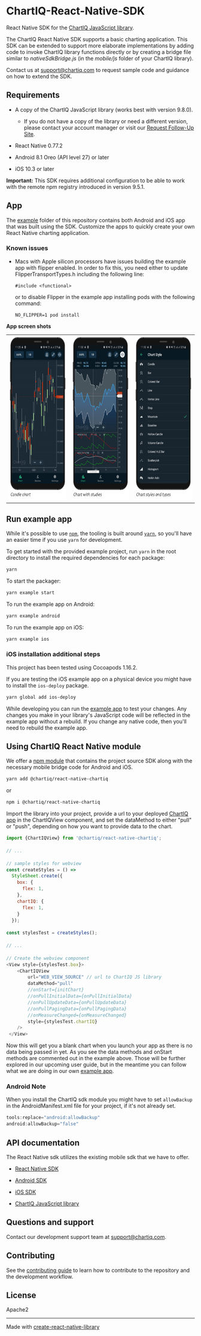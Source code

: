 # ChartIQ-React-Native-SDK

React Native SDK for the [ChartIQ JavaScript library](https://documentation.chartiq.com).

The ChartIQ React Native SDK supports a basic charting application. This SDK can be extended to support more elaborate implementations by adding code to invoke ChartIQ library functions directly or by creating a bridge file similar to _nativeSdkBridge.js_ (in the _mobile/js_ folder of your ChartIQ library).

Contact us at <support@chartiq.com> to request sample code and guidance on how to extend the SDK.

## Requirements

- A copy of the ChartIQ JavaScript library (works best with version 9.8.0).
  - If you do not have a copy of the library or need a different version, please contact your account manager or visit our <a href="https://pages.marketintelligence.spglobal.com/ChartIQ-Follow-up-Request.html" target="_blank">Request Follow-Up Site</a>.

- React Native 0.77.2
- Android 8.1 Oreo (API level 27) or later
- iOS 10.3 or later

**Important:** This SDK requires additional configuration to be able to work with the remote npm registry introduced in version 9.5.1.

## App

The [example](https://github.com/ChartIQ/ChartIQ-React-Native-SDK/tree/main/example) folder of this repository contains both Android and iOS app that was built using the SDK. Customize the apps to quickly create your own React Native charting application.

### Known issues

- Macs with Apple silicon processors have issues building the example app with flipper enabled.
  In order to fix this, you need either to update FlipperTransportTypes.h including the following line:
  ```
  #include <functional>
  ```
  or to disable Flipper in the example app installing pods with the following command:
  ```
  NO_FLIPPER=1 pod install
  ```

**App screen shots**

<table>
  <tr>
    <td><img src="https://github.com/ChartIQ/ChartIQ-Android-SDK/blob/main/screenshots/Candle_Chart.png?raw=true" alt="Candle chart" width="200" height="440"/></td>
    <td><img src="https://github.com/ChartIQ/ChartIQ-Android-SDK/blob/main/screenshots/Chart_with_Studies.png?raw=true" alt="Chart with studies" width="200" height="440"/></td>
    <td><img src="https://github.com/ChartIQ/ChartIQ-Android-SDK/blob/main/screenshots/Chart_Styles_and_Types.png?raw=true" alt="Chart styles and types" width="200" height="440"/></td>
  </tr>
</table>


## Run example app

While it's possible to use [`npm`](https://github.com/npm/cli), the tooling is built around [`yarn`](https://classic.yarnpkg.com/), so you'll have an easier time if you use `yarn` for development.

To get started with the provided example project, run `yarn` in the root directory to install the required dependencies for each package:

```sh
yarn
```

To start the packager:

```sh
yarn example start
```

To run the example app on Android:

```sh
yarn example android
```

To run the example app on iOS:

```sh
yarn example ios
```

### iOS installation additional steps

This project has been tested using Cocoapods 1.16.2.

If you are testing the iOS example app on a physical device you might have to install the `ios-deploy` package.
 
```sh
yarn global add ios-deploy
```

While developing you can run the [example app](https://github.com/ChartIQ/ChartIQ-React-Native-SDK/tree/main/example) to test your changes. Any changes you make in your library's JavaScript code will be reflected in the example app without a rebuild. If you change any native code, then you'll need to rebuild the example app.

## Using ChartIQ React Native module

We offer a [npm module](https://www.npmjs.com/package/@chartiq/react-native-chartiq) that contains the project source SDK along with the necessary mobile bridge code for Android and iOS. 

```sh
yarn add @chartiq/react-native-chartiq
```

or

```sh
npm i @chartiq/react-native-chartiq
```

Import the library into your project, provide a url to your deployed [ChartIQ app](https://documentation.chartiq.com/tutorial-Quick%20Start.html) in the ChartIQView component, and set the dataMethod to either "pull" or "push", depending on how you want to provide data to the chart.

```js
import {ChartIQView} from '@chartiq/react-native-chartiq';

// ...

// sample styles for webview
const createStyles = () =>
  StyleSheet.create({
    box: {
      flex: 1,
    },
    chartIQ: {
      flex: 1,
    }
  });

const stylesTest = createStyles();

// ...

// Create the webview component
<View style={stylesTest.box}>
	<ChartIQView
        url="WEB_VIEW_SOURCE" // url to ChartIQ JS library
        dataMethod="pull"
        //onStart={initChart}
        //onPullInitialData={onPullInitialData}
        //onPullUpdateData={onPullUpdateData}
        //onPullPagingData={onPullPagingData}
        //onMeasureChanged={onMeasureChanged}
        style={stylesTest.chartIQ}
	/>
 </View>
```

Now this will get you a blank chart when you launch your app as there is no data being passed in yet. As you see the data methods and onStart methods are commented out in the example above. Those will be further explored in our upcoming user guide, but in the meantime you can follow what we are doing in our own [example app](https://github.com/ChartIQ/ChartIQ-React-Native-SDK/blob/main/example/src/screens/root/root.screen.tsx#L119).

### Android Note
When you install the ChartIQ sdk module you might have to set `allowBackup` in the AndroidManifest.xml file for your project, if it's not already set.

```js
tools:replace="android:allowBackup"
android:allowBackup="false"
```


## API documentation

The React Native sdk utilizes the existing mobile sdk that we have to offer.

- [React Native SDK](https://documentation.chartiq.com/react-native-sdk/)

- [Android SDK](https://documentation.chartiq.com/android-sdk/)

- [iOS SDK](https://documentation.chartiq.com/ios-sdk/)

- [ChartIQ JavaScript library](https://documentation.chartiq.com)

## Questions and support

Contact our development support team at <support@chartiq.com>.

## Contributing

See the [contributing guide](https://github.com/ChartIQ/ChartIQ-React-Native-SDK/tree/main/CONTRIBUTING.md) to learn how to contribute to the repository and the development workflow.

## License

Apache2

---

Made with [create-react-native-library](https://github.com/callstack/react-native-builder-bob)
